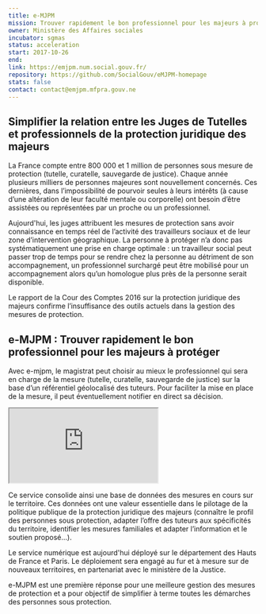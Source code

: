 ```yaml
---
title: e-MJPM
mission: Trouver rapidement le bon professionnel pour les majeurs à protéger
owner: Ministère des Affaires sociales
incubator: sgmas
status: acceleration
start: 2017-10-26
end:
link: https://emjpm.num.social.gouv.fr/
repository: https://github.com/SocialGouv/eMJPM-homepage
stats: false
contact: contact@emjpm.mfpra.gouv.ne
---
```

## Simplifier la relation entre les Juges de Tutelles et professionnels de la protection juridique des majeurs

La France compte entre 800 000 et 1 million de personnes sous mesure de protection (tutelle, curatelle, sauvegarde de justice). Chaque année plusieurs milliers de personnes majeures sont nouvellement concernés. Ces dernières, dans l’impossibilité de pourvoir seules à leurs intérêts (à cause d’une altération de leur faculté mentale ou corporelle) ont besoin d’être assistées ou représentées par un proche ou un professionnel.

Aujourd'hui, les juges attribuent les mesures de protection sans avoir connaissance en temps réel de l’activité des travailleurs sociaux et de leur zone d’intervention géographique. La personne à protéger n’a donc pas systématiquement une prise en charge optimale : un travailleur social peut passer trop de temps pour se rendre chez la personne au détriment de son accompagnement, un professionnel surchargé peut être mobilisé pour un accompagnement alors qu’un homologue plus près de la personne serait disponible.

Le rapport de la Cour des Comptes 2016 sur la protection juridique des majeurs confirme l’insuffisance des outils actuels dans la gestion des mesures de protection.

## e-MJPM : Trouver rapidement le bon professionnel pour les majeurs à protéger

Avec e-mjpm, le magistrat peut choisir au mieux le professionnel qui sera en charge de la mesure (tutelle, curatelle, sauvegarde de justice) sur la base d’un référentiel géolocalisé des tuteurs. Pour faciliter la mise en place de la mesure, il peut éventuellement notifier en direct sa décision.

<div class="video-iframe-center">
  <div class="video-iframe-container">
    <iframe src="https://www.dailymotion.com/embed/video/x6z9qkc" allowfullscreen></iframe>
  </div>
</div>

Ce service consolide ainsi une base de données des mesures en cours sur le territoire. Ces données ont une valeur essentielle dans le pilotage de la politique publique de la protection juridique des majeurs (connaître le profil des personnes sous protection, adapter l’offre des tuteurs aux spécificités du territoire, identifier les mesures familiales et adapter l’information et le soutien proposé…).

Le service numérique est aujourd'hui déployé sur le département des Hauts de France et Paris. Le déploiement sera engagé au fur et à mesure sur de nouveaux territoires, en partenariat avec le ministère de la Justice.

e-MJPM est une première réponse pour une meilleure gestion des mesures de protection et a pour objectif de simplifier à terme toutes les démarches des personnes sous protection.
